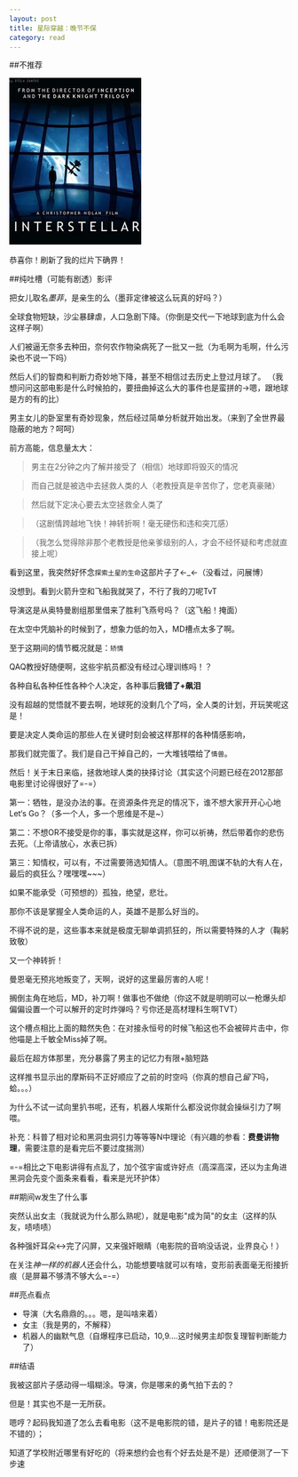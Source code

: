 ```yaml
---
layout: post
title: 星际穿越：晚节不保
category: read
---
```


##不推荐 

<img class="cover" src="/images/2014/11/Open/201411160909.jpg" />

恭喜你！刷新了我的烂片下确界！

##纯吐槽（可能有剧透）影评

把女儿取名*墨菲*，是亲生的么（墨菲定律被这么玩真的好吗？）

全球食物短缺，沙尘暴肆虐，人口急剧下降。（你倒是交代一下地球到底为什么会这样子啊）

人们被逼无奈多去种田，奈何农作物染病死了一批又一批（为毛啊为毛啊，什么污染也不说一下吗）

然后人们的智商和判断力奇妙地下降，甚至不相信过去历史上登过月球了。
（我想问问这部电影是什么时候拍的，要扭曲掉这么大的事件也是蛮拼的->嗯，跟地球是方的有的比）

男主女儿的卧室里有奇妙现象，然后经过简单分析就开始出发。（来到了全世界最隐蔽的地方？呵呵）

前方高能，信息量太大：


> 男主在2分钟之内了解并接受了（相信）地球即将毁灭的情况

> 而自己就是被选中去拯救人类的人（老教授真是辛苦你了，您老真豪赌）

>  然后就下定决心要去太空拯救全人类了

>（这剧情跨越地飞快！神转折啊！毫无硬伤和违和突兀感）

>（我怎么觉得除非那个老教授是他亲爹级别的人，才会不经怀疑和考虑就直接上呢）


看到这里，我突然好怀念`探索土星的生命`这部片子了←_←（没看过，问展博）

没想到。看到火箭升空和飞船我就哭了，不行了我的刀呢TvT

导演这是从奥特曼剧组那里借来了胜利飞燕号吗？（这飞船！掩面）

在太空中凭脑补的时候到了，想象力低的勿入，MD槽点太多了啊。

至于这期间的情节概况就是：`矫情`
 
QAQ教授好随便啊，这些宇航员都没有经过心理训练吗！？

各种自私各种任性各种个人决定，各种事后**我错了+飙泪**

没有超越的觉悟就不要去啊，地球死的没剩几个了吗，全人类的计划，开玩笑呢这是！

要是决定人类命运的那些人在关键时刻会被这样那样的各种情感影响，

那我们就完蛋了。我们是自己干掉自己的，一大堆钱喂给了`情兽`。

然后！关于末日来临，拯救地球人类的抉择讨论（其实这个问题已经在2012那部电影里讨论得很好了=-=）

第一：牺牲，是没办法的事。在资源条件充足的情况下，谁不想大家开开心心地Let‘s Go？（多一个人，多一个思维是不是~）

第二：不想OR不接受是你的事，事实就是这样，你可以祈祷，然后带着你的悲伤去死。（上帝请放心，水表已拆）

第三：知情权，可以有，不过需要筛选知情人。（意图不明,图谋不轨的大有人在，最后的疯狂么？嘿嘿嘿~~~）

如果不能承受（可预想的）孤独，绝望，悲壮。

那你不该是掌握全人类命运的人，英雄不是那么好当的。

不得不说的是，这些事本来就是极度无聊单调抓狂的，所以需要特殊的人才（鞠躬致敬）

又一个神转折！

曼恩毫无预兆地叛变了，天啊，说好的这里最厉害的人呢！

搁倒主角在地后，MD，补刀啊！做事也不做绝（你这不就是明明可以一枪爆头却偏偏设置一个可以解开的定时炸弹吗？亏你还是高材理科生啊TVT）

这个槽点相比上面的黯然失色：在对接永恒号的时候飞船这也不会被碎片击中，你他喵是上千敏全Miss掉了啊。

最后在超方体那里，充分暴露了男主的记忆力有限+脑短路

这样推书显示出的摩斯码不正好顺应了之前的时空吗（你真的想自己*留下*吗，蛤。。。）

为什么不试一试向里扒书呢，还有，机器人埃斯什么都没说你就会操纵引力了啊喂。

补充：科普了相对论和黑洞虫洞引力等等等N中理论（有兴趣的参看：**费曼讲物理**，需要注意的是看完后不要过度揣测）

=-=相比之下电影讲得有点乱了，加个弦宇宙或许好点（高深高深，还以为主角进黑洞会先变个面条来看看，看来是光环护体）

##期间w发生了什么事

突然认出女主（我就说为什么那么熟呢），就是电影"成为简"的女主（这样的队友，啧啧啧）

各种强奸耳朵<->完了闪屏，又来强奸眼睛（电影院的音响没话说，业界良心！）

在关注*神一样的机器人*还会什么，功能想要啥就可以有啥，变形前表面毫无衔接折痕（是屏幕不够清不够大么=-=）

##亮点看点

- 导演（大名鼎鼎的。。。嗯，是叫啥来着）
- 女主（我是男的，不解释）
- 机器人的幽默气息（自爆程序已启动，10,9....这时候男主却恢复理智判断能力了）

##结语

我被这部片子感动得一塌糊涂。导演，你是哪来的勇气拍下去的？

但是！其实也不是一无所获。  

嗯哼？起码我知道了怎么去看电影（这不是电影院的错，是片子的错！电影院还是不错的）；

知道了学校附近哪里有好吃的（将来想约会也有个好去处是不是）还顺便测了一下步速





